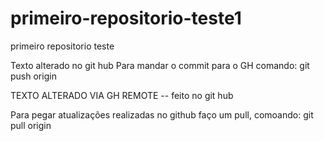# primeiro-repositorio-teste1
primeiro repositorio teste


Texto alterado no git hub
Para mandar o commit para o GH comando:
git push origin

TEXTO ALTERADO VIA GH REMOTE -- feito no git hub

Para pegar atualizações realizadas no github faço um pull, comoando: git pull origin